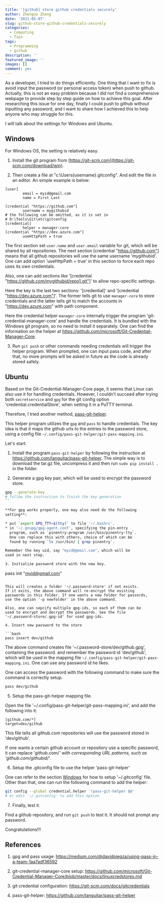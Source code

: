 ```yaml
---
title: '[github] store github credentials securely'
author: Zhenguo Zhang
date: '2021-05-07'
slug: github-store-github-credentials-securely
categories:
  - Computing
  - Tips
tags:
  - Programming
  - github
description: ''
featured_image: ''
images: []
comment: yes
---
```


As a developer, I tried to do things efficiently. One thing that I
want to fix is avoid input the password (or personal access token)
when push to github. Actually, this is not an easy problem because
I did not find a comprehensive webpage to provide step by step
guide on how to achieve this goal. After researching this issue
for one day, finally I could push to github without inputting any
password, and I want to share how I achieved this to help anyone
who may struggle for this.

I will talk about the settings for Windows and Ubuntu.

## Windows

For Windows OS, the setting is relatively easy.

1. Install the git program from [https://git-scm.com](https://git-scm.com/download/win).

2. Then create a file at "c:\Users\{username}\.gitconfig".
  And edit the file in an editor. An simple example is below:

```
[user]
        email = myid@gmail.com
        name = First Last

[credential "https://github.com"]
        username = mygithubid
# the following can be omitted, as it is set in
# D:\Tools\Git\etc\gitconfig
[credential]
        helper = manager-core
[credential "https://dev.azure.com"]
        useHttpPath = true
```

  The first section set `user.name` and `user.email` variable for
  git, which will be shared by all repositories. The next section
  [credential "https://github.com"] means that all github
  repositories will use the same username 'mygithubid'. One can
  add option 'useHttpPath =  true' in this section to force each
  repo uses its own credentials.
  
  Also, one can add sections like 
  '[credential "https://github.com/mygithubid/repo1.git"]'
  to allow repo-specific settings.
  
  Here the key is the last two sections: '[credential]'
  and '[credential "https://dev.azure.com"]'. The former
  tells git to use `manager-core` to store credentials
  and the latter tells git to match the accounts in
  "https://dev.azure.com" with path component.
  
  Here the credential helper `manager-core` internally trigger
  the program 'git-credential-manager-core' and handle the
  credentials. It is bundled with the Windows git program, so
  no need to install it separately. One can find the information
  on the helper at https://github.com/microsoft/Git-Credential-Manager-Core.
  
3. Run `git push` or other commands needing credentials will
  trigger the helper program. When prompted, one can input
  pass code, and after that, no more prompts will be asked
  in future as the code is already stored safely.
  
## Ubuntu

Based on the Git-Credential-Manager-Core page, it seems that
Linux can also use it for handling credentials. However,
I couldn't succeed after trying both `secretservice` and `gpg`
for the git config option 'credential.credentialStore', when
setting it in a PuTTY terminal.

Therefore, I tried another method, [pass-git-helper](https://github.com/languitar/pass-git-helper).

This helper program utilizes the `gpg` and `pass` to handle
credentials. The key idea is that it maps the github urls to
the entries to the password store, using a config file
`~/.config/pass-git-helper/git-pass-mapping.ini`.

Let's start.

1. Install the program `pass-git-helper` by following the 
  instruction at https://github.com/languitar/pass-git-helper.
  The simple way is to download the tar.gz file, uncompress
  it and then run `sudo pip install .` in the folder.
  
2. Generate a gpg key pair, which will be used to encrypt
  the password store.

```bash
gpg --generate-key
# follow the instruction to finish the key generation
``

**For gpg works properly, one may also need do the following
setting**:

* put `export GPG_TTY=$(tty)` to file '~/.bashrc'.
* in '~/.gnupg/gpg-agent.conf', specifying the pin-entry
  program, such as `pinentry-program /usr/bin/pinentry-tty`.
  One can replace this with others, choice of which can be
  found by running `ls /usr/bin/ | grep pinentry`.

Remember the key uid, say "myid@gmail.com", which will be
used in next step.

3. Initialize password store with the new key.

```
pass init "myid@gmail.com"
```

This will creates a folder '~/.password-store' if not exists.
If it exits, the above command will re-encrypt the existing
passwords in this folder. If one wants a new folder for passords,
use the option '-p newfolder' in the above command.

Also, one can sepcify multiple gpg-ids, so each of them can be
used to encrypt and decrypt the passwords. See the file
'~/.password-store/.gpg-id' for used gpg-ids.

4. Insert new password to the store

```bash
pass insert dev/github
```
The above command creates file 
'~/.password-store/dev/github.gpg', containing the password.
and remember the password id 'dev/github', which will be used
in the mapping file `~/.config/pass-git-helper/git-pass-mapping.ini`. One can
use any password id he likes.

One can access the password with the following command to
make sure the command is correctly setup.

```bash
pass dev/github
```

5. Setup the pass-git-helper mapping file.

Open the file '~/.config/pass-git-helper/git-pass-mapping.ini',
and add the following into it:

```
[github.com/*]
target=dev/github
```

This file tells all github.com repositories will use the
password stored in 'dev/github'.

If one wants a certain github account or repository use
a specific password, it can replace 'github.com/*' with
corresponding URL patterns, such as 'github.com/githubid/*'.

6. Setup the .gitconfig file to use the helper 'pass-git-helper'

One can refer to the section [Windows](#windows) for how to
setup '~/.gitconfig' file. Other than that, one can run
the following command to add the helper:

```bash
git config --global credential.helper '!pass-git-helper $@'
# or edit '~/.gitconfig' to add this option
```

7. Finally, test it.

Find a github repository, and run `git push` to test it.
It should not prompt any password.

Congratulations!!!

## References

1. gpg and pass usage: https://medium.com/@davidpiegza/using-pass-in-a-team-1aa7adf36592

2. git-credential-manager-core setup: https://github.com/microsoft/Git-Credential-Manager-Core/blob/master/docs/linuxcredstores.md

3. git credential configuration: https://git-scm.com/docs/gitcredentials

4. pass-git-helper: https://github.com/languitar/pass-git-helper